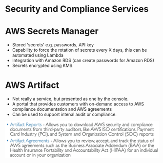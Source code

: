 # Security and Compliance Services

# AWS Secrets Manager

- Stored 'secrets' e.g. passwords, API key
- Capability to force the rotation of secrets every X days, this can be automated using Lambda
- Integration with Amazon RDS (can create passwords for Amazon RDS)
- Secrets encrypted using KMS.

# AWS Artifact

- Not really a service, but presented as one by the console.
- A portal that provides customers with on-demand access to AWS compliance documentation and AWS agreements
- Can be used to support intenal audit or compliance.

![](../Images/ar.png)
